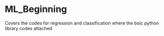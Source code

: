 # ML_Beginning
Covers the codes for regression and classification where the bsic python library codes attached
